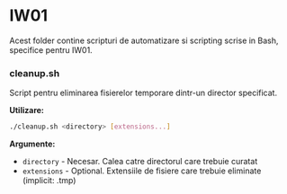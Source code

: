 # IW01

Acest folder contine scripturi de automatizare si scripting scrise in Bash, specifice pentru IW01.

### cleanup.sh

Script pentru eliminarea fisierelor temporare dintr-un director specificat.

**Utilizare:**

```bash
./cleanup.sh <directory> [extensions...]
```

**Argumente:**

- `directory` - Necesar. Calea catre directorul care trebuie curatat
- `extensions` - Optional. Extensiile de fisiere care trebuie eliminate (implicit: .tmp)
 